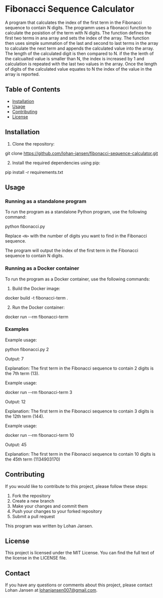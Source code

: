 # Fibonacci Sequence Calculator

A program that calculates the index of the first term in the Fibonacci sequence to contain N digits. The programm uses a fibonacci function to calculate the posistion of the term with N digits. The function defines the first two terms in ana array and sets the index of the array. The function then uses simple summation of the last and second to last terms in the array to calculate the next term and appends the calculated value into the array. The length of the calculated digit is then compared to N. if the the lenth of the calcualted value is smaller than N, the index is increased by 1 and calculation is repeated with the last two values in the array. Once the length of digits of the calculated value equates to N the index of the value in the array is reported.

## Table of Contents

- [Installation](#installation)
- [Usage](#usage)
- [Contributing](#contributing)
- [License](#license)

## Installation

1. Clone the repository:

git clone https://github.com/lohan-jansen/fibonacci-sequence-calculator.git


2. Install the required dependencies using pip:

pip install -r requirements.txt


## Usage

### Running as a standalone program

To run the program as a standalone Python program, use the following command:

python fibonacci.py <N>

Replace `<N>` with the number of digits you want to find in the Fibonacci sequence.

The program will output the index of the first term in the Fibonacci sequence to contain N digits.

### Running as a Docker container

To run the program as a Docker container, use the following commands:

1. Build the Docker image:

docker build -t fibonacci-term .

2. Run the Docker container:

docker run --rm fibonacci-term <N>

### Examples

Example usage:

python fibonacci.py 2

Output: 7

Explanation: The first term in the Fibonacci sequence to contain 2 digits is the 7th term (13).

Example usage:

docker run --rm fibonacci-term 3

Output: 12

Explanation: The first term in the Fibonacci sequence to contain 3 digits is the 12th term (144).

Example usage:

docker run --rm fibonacci-term 10

Output: 45

Explanation: The first term in the Fibonacci sequence to contain 10 digits is the 45th term (1134903170)

## Contributing

If you would like to contribute to this project, please follow these steps:

1. Fork the repository
2. Create a new branch
3. Make your changes and commit them
4. Push your changes to your forked repository
5. Submit a pull request

This program was written by Lohan Jansen.

## License

This project is licensed under the MIT License. You can find the full text of the license in the LICENSE file.

## Contact

If you have any questions or comments about this project, please contact Lohan Jansen at lohanjansen007@gmail.com.
